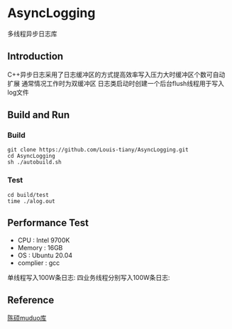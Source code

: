 # AsyncLogging
多线程异步日志库

## Introduction
C++异步日志采用了日志缓冲区的方式提高效率写入压力大时缓冲区个数可自动扩展
通常情况工作时为双缓冲区
日志类启动时创建一个后台flush线程用于写入log文件

## Build and Run
### Build
```
git clone https://github.com/Louis-tiany/AsyncLogging.git
cd AsyncLogging
sh ./autobuild.sh
```

### Test
```
cd build/test
time ./alog.out 
```

## Performance Test
- CPU : Intel 9700K
- Memory : 16GB
- OS : Ubuntu 20.04
- complier : gcc

单线程写入100W条日志:
四业务线程分别写入100W条日志:

## Reference 
[陈硕muduo库](https://github.com/chenshuo/muduo/)

